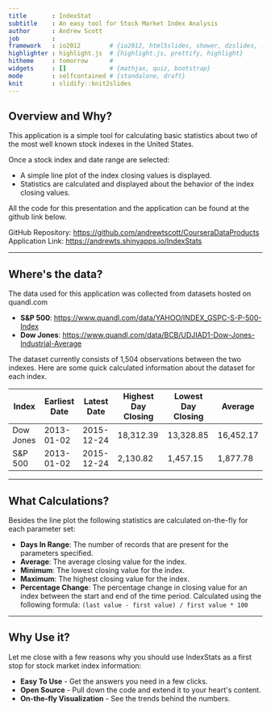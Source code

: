```yaml
---
title       : IndexStat
subtitle    : An easy tool for Stock Market Index Analysis
author      : Andrew Scott
job         : 
framework   : io2012        # {io2012, html5slides, shower, dzslides, ...}
highlighter : highlight.js  # {highlight.js, prettify, highlight}
hitheme     : tomorrow      # 
widgets     : []            # {mathjax, quiz, bootstrap}
mode        : selfcontained # {standalone, draft}
knit        : slidify::knit2slides
---
```

<style>
  em {
    font-style: italic;
    
    
  }
  strong {
    font-weight: bold;
  }
</style>

## Overview and Why?

This application is a simple tool for calculating basic statistics about two of the most well known stock indexes in the United States.

Once a stock index and date range are selected:

- A simple line plot of the index closing values is displayed.
- Statistics are calculated and displayed about the behavior of the index closing values.

All the code for this presentation and the application can be found at the github link below.

GitHub Repository: https://github.com/andrewtscott/CourseraDataProducts  
Application Link: https://andrewts.shinyapps.io/IndexStats


--- 

## Where's the data?

The data used for this application was collected from datasets hosted on quandl.com

-  **S&P 500**: https://www.quandl.com/data/YAHOO/INDEX_GSPC-S-P-500-Index
-  **Dow Jones**: https://www.quandl.com/data/BCB/UDJIAD1-Dow-Jones-Industrial-Average



The dataset currently consists of 1,504 observations between the two indexes. Here are some quick calculated information about the dataset for each index.

Index     | Earliest Date    | Latest Date      | Highest Day Closing     | Lowest Day Closing     | Average
----------|------------------|------------------|-------------------------|------------------------|---------
Dow Jones | 2013-01-02 | 2015-12-24 | 18,312.39   | 13,328.85  | 16,452.17
S&P 500   | 2013-01-02 | 2015-12-24 | 2,130.82   | 1,457.15  | 1,877.78

---

## What Calculations?

Besides the line plot the following statistics are calculated on-the-fly for each parameter set:

- **Days In Range**: The number of records that are present for the parameters specified.
- **Average**: The average closing value for the index.
- **Minimum**: The lowest closing value for the index.
- **Maximum**: The highest closing value for the index.
- **Percentage Change**: The percentage change in closing value for an index between the start and end of the time period. Calculated using the following formula: `(last value - first value) / first value * 100`

---

## Why Use it?

Let me close with a few reasons why you should use IndexStats as a first stop for stock market index information:

- **Easy To Use** - Get the answers you need in a few clicks.  
- **Open Source** - Pull down the code and extend it to your heart's content.  
- **On-the-fly Visualization** - See the trends behind the numbers.


